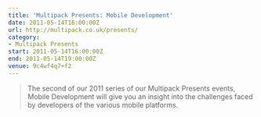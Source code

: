 ```yaml
---
title: 'Multipack Presents: Mobile Development'
date: 2011-05-14T16:00:00Z
url: http://multipack.co.uk/presents/
category:
- Multipack Presents
start: 2011-05-14T16:00:00Z
end: 2011-05-14T19:00:00Z
venue: 9c4wf4q7+f2
---
```

> The second of our 2011 series of our Multipack Presents events, Mobile Development will give you an insight into the challenges faced by developers of the various mobile platforms.

